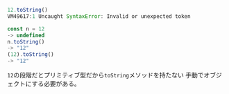 ```js
12.toString()
VM49617:1 Uncaught SyntaxError: Invalid or unexpected token

const n = 12
-> undefined
n.toString()
-> "12"
(12).toString()
-> "12"
```

`12`の段階だとプリミティブ型だから`toString`メソッドを持たない
手動でオブジェクトにする必要がある。
